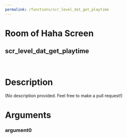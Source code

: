 ```yaml
---
permalink: /functions/scr_level_dat_get_playtime
---
```

# Room of Haha Screen  
## scr_level_dat_get_playtime  
&nbsp;  
# Description  
(No description provided. Feel free to make a pull request!) 
&nbsp;  
# Arguments
### argument0

&nbsp;  



